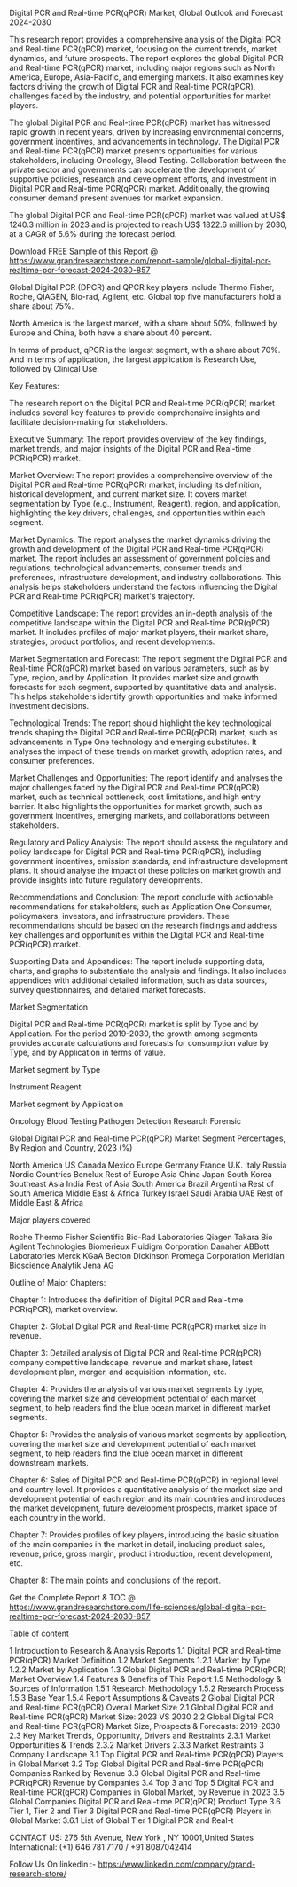 Digital PCR and Real-time PCR(qPCR) Market, Global Outlook and Forecast 2024-2030

This research report provides a comprehensive analysis of the Digital PCR and Real-time PCR(qPCR) market, focusing on the current trends, market dynamics, and future prospects. The report explores the global Digital PCR and Real-time PCR(qPCR) market, including major regions such as North America, Europe, Asia-Pacific, and emerging markets. It also examines key factors driving the growth of Digital PCR and Real-time PCR(qPCR), challenges faced by the industry, and potential opportunities for market players.

The global Digital PCR and Real-time PCR(qPCR) market has witnessed rapid growth in recent years, driven by increasing environmental concerns, government incentives, and advancements in technology. The Digital PCR and Real-time PCR(qPCR) market presents opportunities for various stakeholders, including Oncology, Blood Testing. Collaboration between the private sector and governments can accelerate the development of supportive policies, research and development efforts, and investment in Digital PCR and Real-time PCR(qPCR) market. Additionally, the growing consumer demand present avenues for market expansion.

The global Digital PCR and Real-time PCR(qPCR) market was valued at US$ 1240.3 million in 2023 and is projected to reach US$ 1822.6 million by 2030, at a CAGR of 5.6% during the forecast period.

Download FREE Sample of this Report @ https://www.grandresearchstore.com/report-sample/global-digital-pcr-realtime-pcr-forecast-2024-2030-857


Global Digital PCR (DPCR) and QPCR key players include Thermo Fisher, Roche, QIAGEN, Bio-rad, Agilent, etc. Global top five manufacturers hold a share about 75%.

North America is the largest market, with a share about 50%, followed by Europe and China, both have a share about 40 percent.

In terms of product, qPCR is the largest segment, with a share about 70%. And in terms of application, the largest application is Research Use, followed by Clinical Use.

Key Features:

The research report on the Digital PCR and Real-time PCR(qPCR) market includes several key features to provide comprehensive insights and facilitate decision-making for stakeholders.

Executive Summary: The report provides overview of the key findings, market trends, and major insights of the Digital PCR and Real-time PCR(qPCR) market.

Market Overview: The report provides a comprehensive overview of the Digital PCR and Real-time PCR(qPCR) market, including its definition, historical development, and current market size. It covers market segmentation by Type (e.g., Instrument, Reagent), region, and application, highlighting the key drivers, challenges, and opportunities within each segment.

Market Dynamics: The report analyses the market dynamics driving the growth and development of the Digital PCR and Real-time PCR(qPCR) market. The report includes an assessment of government policies and regulations, technological advancements, consumer trends and preferences, infrastructure development, and industry collaborations. This analysis helps stakeholders understand the factors influencing the Digital PCR and Real-time PCR(qPCR) market's trajectory.

Competitive Landscape: The report provides an in-depth analysis of the competitive landscape within the Digital PCR and Real-time PCR(qPCR) market. It includes profiles of major market players, their market share, strategies, product portfolios, and recent developments.

Market Segmentation and Forecast: The report segment the Digital PCR and Real-time PCR(qPCR) market based on various parameters, such as by Type, region, and by Application. It provides market size and growth forecasts for each segment, supported by quantitative data and analysis. This helps stakeholders identify growth opportunities and make informed investment decisions.

Technological Trends: The report should highlight the key technological trends shaping the Digital PCR and Real-time PCR(qPCR) market, such as advancements in Type One technology and emerging substitutes. It analyses the impact of these trends on market growth, adoption rates, and consumer preferences.

Market Challenges and Opportunities: The report identify and analyses the major challenges faced by the Digital PCR and Real-time PCR(qPCR) market, such as technical bottleneck, cost limitations, and high entry barrier. It also highlights the opportunities for market growth, such as government incentives, emerging markets, and collaborations between stakeholders.

Regulatory and Policy Analysis: The report should assess the regulatory and policy landscape for Digital PCR and Real-time PCR(qPCR), including government incentives, emission standards, and infrastructure development plans. It should analyse the impact of these policies on market growth and provide insights into future regulatory developments.

Recommendations and Conclusion: The report conclude with actionable recommendations for stakeholders, such as Application One Consumer, policymakers, investors, and infrastructure providers. These recommendations should be based on the research findings and address key challenges and opportunities within the Digital PCR and Real-time PCR(qPCR) market.

Supporting Data and Appendices: The report include supporting data, charts, and graphs to substantiate the analysis and findings. It also includes appendices with additional detailed information, such as data sources, survey questionnaires, and detailed market forecasts.

Market Segmentation

Digital PCR and Real-time PCR(qPCR) market is split by Type and by Application. For the period 2019-2030, the growth among segments provides accurate calculations and forecasts for consumption value by Type, and by Application in terms of value.

Market segment by Type



Instrument
Reagent


Market segment by Application



Oncology
Blood Testing
Pathogen Detection
Research
Forensic


Global Digital PCR and Real-time PCR(qPCR) Market Segment Percentages, By Region and Country, 2023 (%)



North America
US
Canada
Mexico
Europe
Germany
France
U.K.
Italy
Russia
Nordic Countries
Benelux
Rest of Europe
Asia
China
Japan
South Korea
Southeast Asia
India
Rest of Asia
South America
Brazil
Argentina
Rest of South America
Middle East & Africa
Turkey
Israel
Saudi Arabia
UAE
Rest of Middle East & Africa


Major players covered



Roche
Thermo Fisher Scientific
Bio-Rad Laboratories
Qiagen
Takara Bio
Agilent Technologies
Biomerieux
Fluidigm Corporation
Danaher
ABBott Laboratories
Merck KGaA
Becton Dickinson
Promega Corporation
Meridian Bioscience
Analytik Jena AG


Outline of Major Chapters:

Chapter 1: Introduces the definition of Digital PCR and Real-time PCR(qPCR), market overview.

Chapter 2: Global Digital PCR and Real-time PCR(qPCR) market size in revenue.

Chapter 3: Detailed analysis of Digital PCR and Real-time PCR(qPCR) company competitive landscape, revenue and market share, latest development plan, merger, and acquisition information, etc.

Chapter 4: Provides the analysis of various market segments by type, covering the market size and development potential of each market segment, to help readers find the blue ocean market in different market segments.

Chapter 5: Provides the analysis of various market segments by application, covering the market size and development potential of each market segment, to help readers find the blue ocean market in different downstream markets.

Chapter 6: Sales of Digital PCR and Real-time PCR(qPCR) in regional level and country level. It provides a quantitative analysis of the market size and development potential of each region and its main countries and introduces the market development, future development prospects, market space of each country in the world.

Chapter 7: Provides profiles of key players, introducing the basic situation of the main companies in the market in detail, including product sales, revenue, price, gross margin, product introduction, recent development, etc.

Chapter 8: The main points and conclusions of the report.

Get the Complete Report & TOC @ https://www.grandresearchstore.com/life-sciences/global-digital-pcr-realtime-pcr-forecast-2024-2030-857

Table of content

1 Introduction to Research & Analysis Reports
1.1 Digital PCR and Real-time PCR(qPCR) Market Definition
1.2 Market Segments
1.2.1 Market by Type
1.2.2 Market by Application
1.3 Global Digital PCR and Real-time PCR(qPCR) Market Overview
1.4 Features & Benefits of This Report
1.5 Methodology & Sources of Information
1.5.1 Research Methodology
1.5.2 Research Process
1.5.3 Base Year
1.5.4 Report Assumptions & Caveats
2 Global Digital PCR and Real-time PCR(qPCR) Overall Market Size
2.1 Global Digital PCR and Real-time PCR(qPCR) Market Size: 2023 VS 2030
2.2 Global Digital PCR and Real-time PCR(qPCR) Market Size, Prospects & Forecasts: 2019-2030
2.3 Key Market Trends, Opportunity, Drivers and Restraints
2.3.1 Market Opportunities & Trends
2.3.2 Market Drivers
2.3.3 Market Restraints
3 Company Landscape
3.1 Top Digital PCR and Real-time PCR(qPCR) Players in Global Market
3.2 Top Global Digital PCR and Real-time PCR(qPCR) Companies Ranked by Revenue
3.3 Global Digital PCR and Real-time PCR(qPCR) Revenue by Companies
3.4 Top 3 and Top 5 Digital PCR and Real-time PCR(qPCR) Companies in Global Market, by Revenue in 2023
3.5 Global Companies Digital PCR and Real-time PCR(qPCR) Product Type
3.6 Tier 1, Tier 2 and Tier 3 Digital PCR and Real-time PCR(qPCR) Players in Global Market
3.6.1 List of Global Tier 1 Digital PCR and Real-t

CONTACT US:
276 5th Avenue, New York , NY 10001,United States
International: (+1) 646 781 7170 / +91 8087042414

Follow Us On linkedin :- https://www.linkedin.com/company/grand-research-store/




